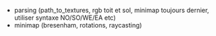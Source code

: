 - parsing (path_to_textures, rgb toit et sol, minimap toujours dernier, utiliser syntaxe NO/SO/WE/EA etc)
- minimap (bresenham, rotations, raycasting)